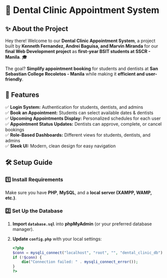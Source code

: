 # 🦷 Dental Clinic Appointment System

## ✨ About the Project
Hey there! Welcome to our **Dental Clinic Appointment System**, a project built by **Kenneth Fernandez, Andrei Baguisa, and Marvin Miranda** for our **final Web Development project** as **first-year BSIT students at SSCR - Manila**. 🎓  

The goal? **Simplify appointment booking** for students and dentists at **San Sebastian College Recoletos - Manila** while making it **efficient and user-friendly**.  

## 🚀 Features
✅ **Login System:** Authentication for students, dentists, and admins  
✅ **Book an Appointment:** Students can select available dates & dentists  
✅ **Upcoming Appointments Display:** Personalized schedules for each user  
✅ **Appointment Status Updates:** Dentists can approve, complete, or cancel bookings  
✅ **Role-Based Dashboards:** Different views for students, dentists, and admins  
✅ **Sleek UI:** Modern, clean design for easy navigation  

## 🛠️ Setup Guide

### **1️⃣ Install Requirements**
Make sure you have **PHP**, **MySQL**, and a **local server (XAMPP, WAMP, etc.)**.

### **2️⃣ Set Up the Database**
1. **Import `database.sql`** into **phpMyAdmin** (or your preferred database manager).  
2. **Update `config.php`** with your local settings:  

   ```php
   <?php
   $conn = mysqli_connect("localhost", "root", "", "dental_clinic_db");
   if (!$conn) {
       die("Connection failed: " . mysqli_connect_error());
   }
   ?>
